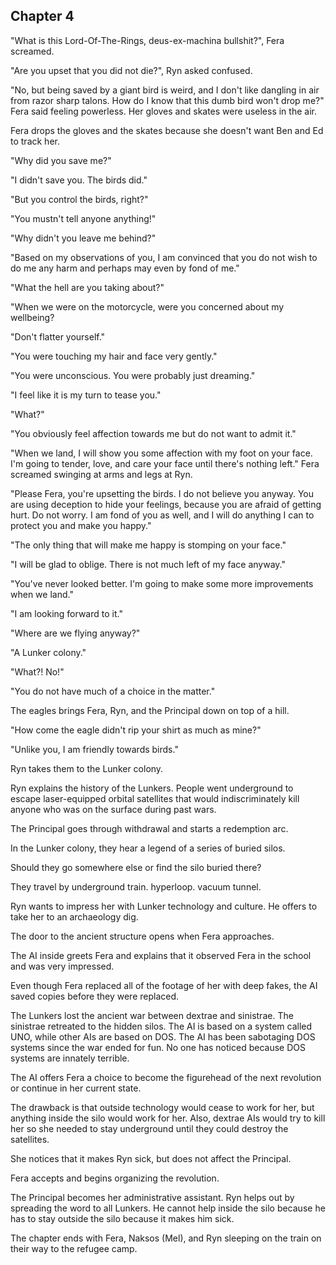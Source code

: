 ## Chapter 4

"What is this Lord-Of-The-Rings, deus-ex-machina bullshit?", Fera screamed.

"Are you upset that you did not die?", Ryn asked confused.

"No, but being saved by a giant bird is weird, and I don't like dangling in air
from razor sharp talons. How do I know that this dumb bird won't drop me?" Fera
said feeling powerless. Her gloves and skates were useless in the air.

Fera drops the gloves and the skates because she doesn't want Ben and Ed to track her.

"Why did you save me?"

"I didn't save you. The birds did."

"But you control the birds, right?"

"You mustn't tell anyone anything!"

"Why didn't you leave me behind?"

"Based on my observations of you, I am convinced that you do not wish to do me
any harm and perhaps may even by fond of me."

"What the hell are you taking about?"

"When we were on the motorcycle, were you concerned about my wellbeing?

"Don't flatter yourself."

"You were touching my hair and face very gently."

"You were unconscious. You were probably just dreaming."

"I feel like it is my turn to tease you."

"What?"

"You obviously feel affection towards me but do not want to admit it."

"When we land, I will show you some affection with my foot on your face. I'm
going to tender, love, and care your face until there's nothing left." Fera
screamed swinging at arms and legs at Ryn.

"Please Fera, you're upsetting the birds. I do not believe you anyway. You are
using deception to hide your feelings, because you are afraid of getting hurt.
Do not worry. I am fond of you as well, and I will do anything I can to protect
you and make you happy."

"The only thing that will make me happy is stomping on your face."

"I will be glad to oblige. There is not much left of my face anyway."

"You've never looked better. I'm going to make some more improvements when we
land."

"I am looking forward to it."

"Where are we flying anyway?"

"A Lunker colony."

"What?! No!"

"You do not have much of a choice in the matter."

The eagles brings Fera, Ryn, and the Principal down on top of a hill.

"How come the eagle didn't rip your shirt as much as mine?"

"Unlike you, I am friendly towards birds."

Ryn takes them to the Lunker colony.

Ryn explains the history of the Lunkers. People went underground to escape
laser-equipped orbital satellites that would indiscriminately kill anyone who
was on the surface during past wars.

The Principal goes through withdrawal and starts a redemption arc.

In the Lunker colony, they hear a legend of a series of buried silos.

Should they go somewhere else or find the silo buried there?

They travel by underground train. hyperloop. vacuum tunnel.

Ryn wants to impress her with Lunker technology and culture.
He offers to take her to an archaeology dig.

The door to the ancient structure opens when Fera approaches.

The AI inside greets Fera and explains that it observed Fera in the school and
was very impressed.

Even though Fera replaced all of the footage of her with deep fakes, the AI saved
copies before they were replaced.

The Lunkers lost the ancient war between dextrae and sinistrae.
The sinistrae retreated to the hidden silos.
The AI is based on a system called UNO, while other AIs are based on DOS.
The AI has been sabotaging DOS systems since the war ended for fun.
No one has noticed because DOS systems are innately terrible.

The AI offers Fera a choice to become the figurehead of the next revolution or
continue in her current state.

The drawback is that outside technology would cease to work for her, but
anything inside the silo would work for her. Also, dextrae AIs would try to
kill her so she needed to stay underground until they could destroy the satellites.

She notices that it makes Ryn sick, but does not affect the Principal.

Fera accepts and begins organizing the revolution.

The Principal becomes her administrative assistant. Ryn helps out by spreading
the word to all Lunkers. He cannot help inside the silo because he has to stay
outside the silo because it makes him sick.

The chapter ends with Fera, Naksos (Mel), and Ryn sleeping on the train on their way
to the refugee camp.
